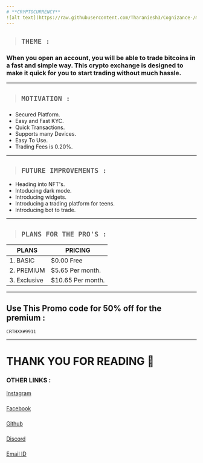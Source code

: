```yaml
---
# **CRYPTOCURRENCY**
![alt text](https://raw.githubusercontent.com/Tharaniesh3/Cognizance-/master/Task3/Task%203-tharaniesh.png)
---
```

> ## **`THEME :`**
###    When you open an account, you will be able to trade bitcoins in a fast and simple way. This crypto exchange is designed to make it quick for you to start trading without much hassle.
---
> ## **`MOTIVATION :`**
###
- Secured Platform.
- Easy and Fast KYC.
- Quick Transactions.
- Supports many Devices.
- Easy To Use.
- Trading Fees is 0.20%.
---

 
> ## **`FUTURE IMPROVEMENTS :`**
- Heading into NFT's.
- Intoducing dark mode.
- Introducing widgets.
- Introducing a trading platform for teens.
- Introducing bot to trade.
---
>##  **`PLANS FOR THE PRO'S :`**

| PLANS | PRICING  |
| ----------- | ----------- |
| 1. BASIC | $0.00 Free |
| 2. PREMIUM | $5.65 Per month. |
| 3. Exclusive | $10.65 Per month. |
---

## Use This Promo code for 50% off for the premium :

```
CRTHXX#9911
```
---
# **THANK YOU FOR READING** 🙏
### **OTHER LINKS :**
[Instagram](https://www.instagram.com/_tharaniesh_/)
###
[Facebook](https://lipsum.com/)
###
[Github](https://github.com/Tharaniesh3/Cognizance-.git)
###
[Discord](https://lipsum.com/)
###
[Email ID](www.tharanieshmarvel@gmail.com)


